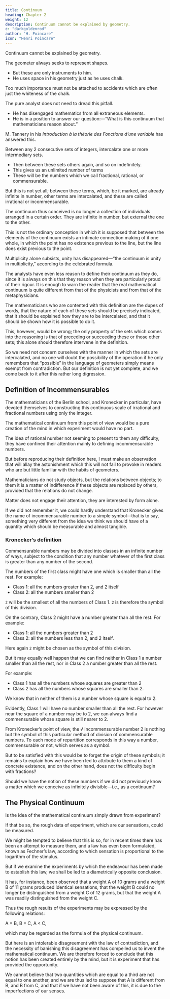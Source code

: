 ```yaml
---
title: Continuum
heading: Chapter 2
weight: 12
description: Continuum cannot be explained by geometry.
c: "darkgoldenrod"
author: "H. Poincare"
icon: "Henri Poincare"
---
```



Continuum cannot be explained by geometry.

The geometer always seeks to represent shapes.
- But these are only instruments to him.
- He uses space in his geometry just as he uses chalk.

Too much importance must not be attached to accidents which are often just the whiteness of the chalk.

The pure analyst does not need to dread this pitfall.
- He has disengaged mathematics from all extraneous elements.
- He is in a position to answer our question:—“What is this continuum that mathematicians reason about.” 

M. Tannery in his *Introduction à la théorie des Fonctions d’une variable* has answered this.

Between any 2 consecutive sets of integers, intercalate one or more intermediary sets.
- Then between these sets others again, and so on indefinitely. 
- This gives us an unlimited number of terms
- These will be the numbers which we call fractional, rational, or commensurable.

But this is not yet all; between these terms, which, be it marked, are already infinite in number, other terms are intercalated, and these are called irrational or incommensurable.

The continuum thus conceived is no longer a collection of individuals arranged in a certain order. They are infinite in number, but external the one to the other.

This is not the ordinary conception in which it is supposed that between the elements of the continuum exists an intimate connection making of it one whole, in which the point has no existence previous to the line, but the line does exist previous to the point. 

Multiplicity alone subsists, unity has disappeared—“the continuum is unity in multiplicity,” according to the celebrated formula. 

The analysts have even less reason to define their continuum as they do, since it is always on this that they reason when they are particularly proud of their rigour. It is enough to warn the reader that the real mathematical continuum is quite different from that of the physicists and from that of the metaphysicians.

The mathematicians who are contented with this definition are the dupes of words, that the nature of each of these sets should be precisely indicated, that it should be explained how they  are to be intercalated, and that it should be shown how it is possible to do it.

This, however, would be wrong; the only property of the sets which comes into the reasoning is that of preceding or succeeding these or those other sets; this alone should therefore intervene in the definition. 

So we need not concern ourselves with the manner in which the sets are intercalated, and no one will doubt the possibility of the operation if he only remembers that “possible” in the language of geometers simply means exempt from contradiction. But our definition is not yet complete, and we come back to it after this rather long digression.


## Definition of Incommensurables

The mathematicians of the Berlin school, and Kronecker in particular, have devoted themselves to constructing this continuous scale of irrational and fractional numbers using only the integer.

The mathematical continuum from this point of view would be a pure creation of the mind in which experiment would have no part.

The idea of rational number not seeming to present to them any difficulty, they have confined their attention mainly to defining incommensurable numbers. 

But before reproducing their definition here, I must make an observation that will allay the astonishment which this will not fail to provoke in readers who are but little familiar with the habits of geometers.

Mathematicians do not study objects, but the relations between objects; to them it is a matter of indifference if these objects are replaced by others, provided that the relations do not change. 

Matter does not engage their attention, they are interested by form alone.

If we did not remember it, we could hardly understand that Kronecker gives the name of incommensurable number to a simple symbol—that is to say, something very different from the idea we think we should have of a quantity which should be measurable and almost tangible.


### Kronecker’s definition

Commensurable numbers may be divided into classes in an infinite number of ways, subject to the condition that any number whatever of the first class is greater than any number of the second.

The numbers of the first class might have one which is smaller than all the rest. For example:

- Class 1: all the numbers greater than 2, and 2 itself
- Class 2: all the numbers smaller than 2

`2` will be the smallest of all the numbers of Class 1. `2` is therefore the symbol of this division.

On the contrary, Class 2 might have a number greater than all the rest. For example:

- Class 1: all the numbers greater than 2
- Class 2: all the numbers less than 2, and 2 itself. 

Here again `2` might be chosen as the symbol of this division.

But it may equally well happen that we can find neither in Class 1 a number smaller than all the rest, nor in Class 2 a number greater than all the rest. 

For example:

- Class 1 has all the numbers whose squares are greater than 2
- Class 2 has all the numbers whose squares are smaller than 2. 

We know that in neither of them is a number whose square is equal to 2. 

Evidently, Class 1 will have no number smaller than all the rest. For however near the square of a number may be to 2, we can always find a commensurable whose square is still nearer to 2. 

From Kronecker’s point of view, the √ incommensurable number 2 is nothing but the symbol of this particular method of division of commensurable
numbers. To each mode of repartition corresponds in this way a number, commensurable or not, which serves as a symbol. 

But to be satisfied with this would be to forget the origin of these symbols; it remains to explain how we have been led to attribute to them a kind of concrete existence, and on the other hand, does not the difficulty begin with fractions? 

Should we have the notion of these numbers if we did not previously know a matter which we conceive as infinitely divisible—i.e., as a continuum?

## The Physical Continuum

Is the idea of the mathematical continuum simply drawn from experiment?

If that be so, the rough data of experiment, which are our sensations, could be measured.

We might be tempted to believe that this is so, for in recent times there has been an attempt to measure them, and a law has even been formulated, known as Fechner’s law, according to which sensation is proportional to the logarithm of the stimulus. 

But if we examine the experiments by which the endeavour has been made to establish this law, we shall be led to a diametrically opposite conclusion. 


It has, for instance, been observed that a weight A of 10 grams and a weight B of 11 grams produced identical sensations, that the weight B could no longer be distinguished from a weight C of 12 grams, but that the weight A was readily distinguished from the weight C. 

Thus the rough results of the experiments may be expressed by the following relations:

A = B,
B = C,
A < C,

which may be regarded as the formula of the physical continuum. 

But here is an intolerable disagreement with the law of contradiction, and the necessity of banishing this disagreement has compelled us to invent the mathematical continuum. We are therefore forced to conclude that this notion has been created entirely by the mind, but it is experiment that has provided the opportunity.


We cannot believe that two quantities which are equal to a third are not equal to one another, and we are thus led to suppose that A is different from B, and B from C, and that if we have not been aware of this, it is due to the imperfections of our senses.

